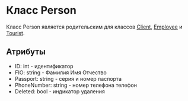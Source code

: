 # Класс Person
    
Класс Person является родительским для классов [Client](./Client.md "Client"), [Employee](./Employee.md "Employee") и [Tourist](./Tourist.md "Tourist").

## Атрибуты

* ID: int - идентификатор
* FIO: string - Фамилия Имя Отчество
* Passport: string - серия и номер паспорта
* PhoneNumber: string - номер телефона телефон
* Deleted: bool - индикатор удаления